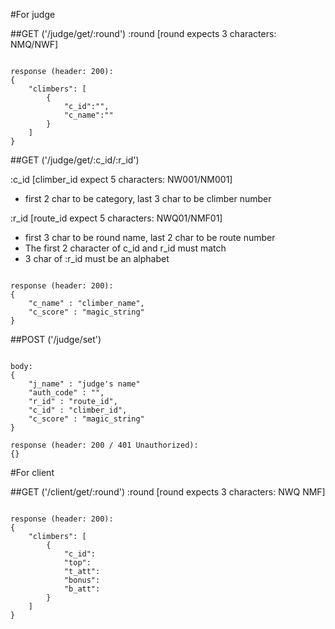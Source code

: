 #For judge

##GET ('/judge/get/:round')
:round [round expects 3 characters: NMQ/NWF]

<pre><code>
response (header: 200):
{
	"climbers": [
		{
			"c_id":"",
			"c_name":""
		}
	]
}
</code></pre>


##GET ('/judge/get/:c_id/:r_id')

:c_id [climber_id expect 5 characters: NW001/NM001]
* first 2 char to be category, last 3 char to be climber number

:r_id [route_id expect 5 characters: NWQ01/NMF01]
* first 3 char to be round name, last 2 char to be route number
* The first 2 character of c_id and r_id must match
* 3 char of :r_id must be an alphabet

<pre><code>
response (header: 200):
{
	"c_name" : "climber_name",
	"c_score" : "magic_string"
}
</code></pre>



##POST ('/judge/set')

<pre><code>
body:
{
	"j_name" : "judge's name"
	"auth_code" : "",
	"r_id" : "route_id",
	"c_id" : "climber_id",
	"c_score" : "magic_string"
}

response (header: 200 / 401 Unauthorized):
{}
</code></pre>



#For client

##GET ('/client/get/:round')
:round [round expects 3 characters: NWQ NMF]

<pre><code>
response (header: 200):
{
	"climbers": [
		{
			"c_id":
			"top":
			"t_att":
			"bonus":
			"b_att":
		}
	]
}
</code></pre>